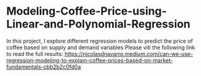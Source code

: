 # Modeling-Coffee-Price-using-Linear-and-Polynomial-Regression
In this project, I explore different regression models to predict the price of coffee based on supply and demand variables
Please viti the following link to read the full results:
https://nicolasdnavarro.medium.com/can-we-use-regression-modeling-to-explain-coffee-prices-based-on-market-fundamentals-cbb2b2c0fd0a
